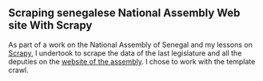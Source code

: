 ## Scraping senegalese National Assembly Web site With Scrapy

As part of a work on the National Assembly of Senegal and my lessons on [Scrapy](https://docs.scrapy.org/en/latest/index.html), I undertook to scrape the data of the last legislature and all the deputies on the [website of the assembly](http://www.assemblee-nationale.sn).
I chose to work with the template crawl.